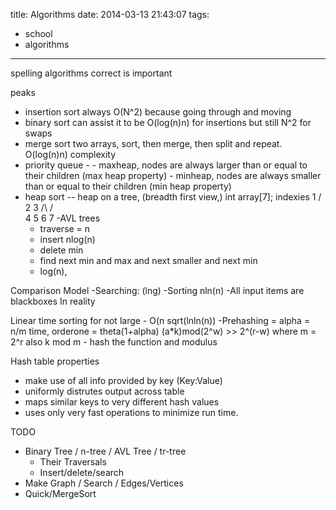 title: Algorithms
date: 2014-03-13 21:43:07
tags:
- school
- algorithms
---

spelling algorithms correct is important

peaks

- insertion sort always O(N^2) because going through and moving
- binary sort can assist it to be O(log(n)n) for insertions but still N^2 for swaps
- merge sort two arrays, sort, then merge, then split and repeat. O(log(n)n) complexity
- priority queue -
       - maxheap, nodes are always larger than or equal to their children (max heap property)
       - minheap, nodes are always smaller than or equal to their children (min heap property)
- heap sort -- heap on a tree, (breadth first view,)
     int array[7]; indexies
     1
    /\
   2  3
  /\  /\
 4  5 6 7
-AVL trees
   - traverse = n
   - insert nlog(n)
   - delete min
   - find next min and max and next smaller and next min  
   - log(n),

Comparison Model
   -Searching: (lng)
   -Sorting nln(n)
   -All input items are blackboxes
In reality

Linear time sorting for not large - O(n sqrt(lnln(n))
-Prehashing = alpha = n/m
time, orderone = theta(1+alpha)
(a*k)mod(2^w) >> 2^(r-w) where m = 2^r
also k mod m - hash the function and modulus

Hash table properties
- make use of all info provided by key  (Key:Value)
- uniformly distrutes output across table  
- maps similar keys to very different hash values  
- uses only very fast operations to minimize run time.

TODO
- Binary Tree / n-tree / AVL Tree / tr-tree
   - Their Traversals
   - Insert/delete/search
- Make Graph / Search / Edges/Vertices
- Quick/MergeSort
